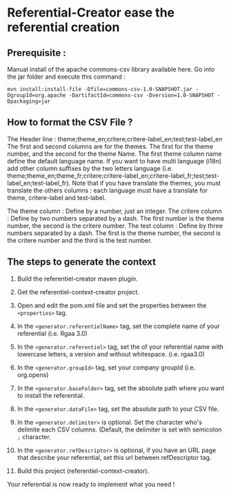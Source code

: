 # Referential-Creator ease the referential creation

## Prerequisite :
Manual install of the apache commons-csv library available here.
Go into the jar folder and execute this command :

`mvn install:install-file -Dfile=commons-csv-1.0-SNAPSHOT.jar -DgroupId=org.apache -DartifactId=commons-csv -Dversion=1.0-SNAPSHOT -Dpackaging=jar`

## How to format the CSV File ?
The Header line : theme;theme_en;critere;critere-label_en;test;test-label_en
The first and second columns are for the themes. The first for the theme number, and the second for the theme Name. The first theme column name define the default language name. If you want to have multi language (i18n) add other column suffixes by the two letters language (i.e. theme;theme_en;theme_fr;critere;critere-label_en;critere-label_fr;test;test-label_en;test-label_fr).
Note that if you have translate the themes, you must translate the others columns : each language must have a  translate for theme, critere-label and test-label.

The theme column : Define by a number, just an integer.
The critere column : Define by two numbers separated by a dash. The first number is the theme number, the second is the critere number.
The test column : Define by three numbers separated by a dash. The first is the theme number, the second is the critere number and the third is the test number.

## The steps to generate the context

1. Build the referentiel-creator maven plugin.

1. Get the referentiel-context-creator project.

1. Open and edit the pom.xml file and set the properties between the `<properties>` tag. 
 1. In the `<generator.referentielName>` tag, set the complete name of your referential (i.e. Rgaa 3.0) 
 1. In the `<generator.referentiel>` tag, set the of your referential name with lowercase letters, a version and without whitespace. (i.e. rgaa3.0)
 1. In the `<generator.groupId>` tag, set your company groupId (i.e. org.opens)
 1. In the `<generator.baseFolder>` tag, set the absolute path where you want to install the referential.
 1. In the `<generator.dataFile>` tag, set the absolute path to your CSV file.
 1. In the `<generator.delimiter>` is optional. Set the character who's delimite each CSV columns. (Default, the delimiter is set with semicolon `;` character. 
 1. In the `<generator.refDescriptor>` is optional, if you have an URL page that describe your referential, set this url between refDescriptor tag.
1. Build this project (referentiel-context-creator).

Your referential is now ready to implement what you need !